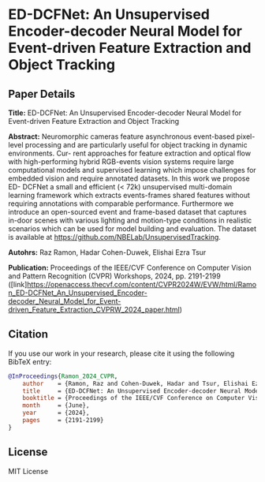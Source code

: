 # ED-DCFNet: An Unsupervised Encoder-decoder Neural Model for Event-driven Feature Extraction and Object Tracking

## Paper Details

**Title:** ED-DCFNet: An Unsupervised Encoder-decoder Neural Model for Event-driven Feature Extraction and Object Tracking

**Abstract:** Neuromorphic cameras feature asynchronous event-based pixel-level processing and are particularly useful for object tracking in dynamic environments. Cur- rent approaches for feature extraction and optical flow with high-performing hybrid RGB-events vision systems require large computational models and supervised learning which impose challenges for embedded vision and require annotated datasets. In this work we propose ED- DCFNet a small and efficient (< 72k) unsupervised multi-domain learning framework which extracts events-frames shared features without requiring annotations with comparable performance. Furthermore we introduce an open-sourced event and frame-based dataset that captures in-door scenes with various lighting and motion-type conditions in realistic scenarios which can be used for model building and evaluation. The dataset is available at https://github.com/NBELab/UnsupervisedTracking.

**Autohrs:** Raz Ramon, Hadar Cohen-Duwek, Elishai Ezra Tsur

**Publication:** Proceedings of the IEEE/CVF Conference on Computer Vision and Pattern Recognition (CVPR) Workshops, 2024, pp. 2191-2199
([link]https://openaccess.thecvf.com/content/CVPR2024W/EVW/html/Ramon_ED-DCFNet_An_Unsupervised_Encoder-decoder_Neural_Model_for_Event-driven_Feature_Extraction_CVPRW_2024_paper.html)


## Citation

If you use our work in your research, please cite it using the following BibTeX entry:

```bibtex
@InProceedings{Ramon_2024_CVPR,
    author    = {Ramon, Raz and Cohen-Duwek, Hadar and Tsur, Elishai Ezra},
    title     = {ED-DCFNet: An Unsupervised Encoder-decoder Neural Model for Event-driven Feature Extraction and Object Tracking},
    booktitle = {Proceedings of the IEEE/CVF Conference on Computer Vision and Pattern Recognition (CVPR) Workshops},
    month     = {June},
    year      = {2024},
    pages     = {2191-2199}
}
```

## License

MIT License